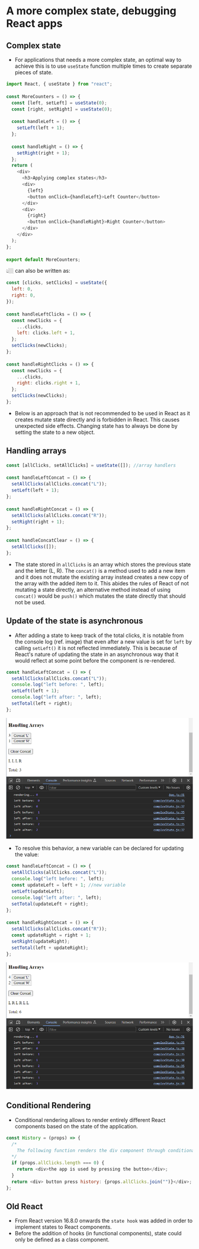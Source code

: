 # A more complex state, debugging React apps

## Complex state

- For applications that needs a more complex state, an optimal way to achieve this is to use `useState` function multiple times to create separate pieces of state.

```js
import React, { useState } from "react";

const MoreCounters = () => {
  const [left, setLeft] = useState(0);
  const [right, setRight] = useState(0);

  const handleLeft = () => {
    setLeft(left + 1);
  };

  const handleRight = () => {
    setRight(right + 1);
  };
  return (
    <div>
      <h3>Applying complex states</h3>
      <div>
        {left}
        <button onClick={handleLeft}>Left Counter</button>
      </div>
      <div>
        {right}
        <button onClick={handleRight}>Right Counter</button>
      </div>
    </div>
  );
};

export default MoreCounters;
```

👆🏼 can also be written as:

```js
const [clicks, setClicks] = useState({
  left: 0,
  right: 0,
});

const handleLeftClicks = () => {
  const newClicks = {
    ...clicks,
    left: clicks.left + 1,
  };
  setClicks(newClicks);
};

const handleRightClicks = () => {
  const newClicks = {
    ...clicks,
    right: clicks.right + 1,
  };
  setClicks(newClicks);
};
```

- Below is an approach that is not recommended to be used in React as it creates mutate state directly and is forbidden in React. This causes unexpected side effects. Changing state has to always be done by setting the state to a new object.

## Handling arrays

```js
const [allClicks, setAllClicks] = useState([]); //array handlers

const handleLeftConcat = () => {
  setAllClicks(allClicks.concat("L"));
  setLeft(left + 1);
};

const handleRightConcat = () => {
  setAllClicks(allClicks.concat("R"));
  setRight(right + 1);
};

const handleConcatClear = () => {
  setAllClicks([]);
};
```

- The state stored in `allClicks` is an array which stores the previous state and the letter (L, R). The `concat()` is a method used to add a new item and it does not mutate the existing array instead creates a new copy of the array with the added item to it. This abides the rules of React of not mutating a state directly, an alternative method instead of using `concat()` would be `push()` which mutates the state directly that should not be used.

## Update of the state is asynchronous

- After adding a state to keep track of the total clicks, it is notable from the console log (ref. image) that even after a new value is set for `left` by calling `setLeft()` it is not reflected immediately. This is because of React's nature of updating the state in an asynchronous way that it would reflect at some point before the component is re-rendered.

```js
const handleLeftConcat = () => {
  setAllClicks(allClicks.concat("L"));
  console.log("left before: ", left);
  setLeft(left + 1);
  console.log("left after: ", left);
  setTotal(left + right);
};
```

![State update in React happens asynchronously](asynchronous-state-update-react.png)

- To resolve this behavior, a new variable can be declared for updating the value:

```js
const handleLeftConcat = () => {
  setAllClicks(allClicks.concat("L"));
  console.log("left before: ", left);
  const updateLeft = left + 1; //new variable
  setLeft(updateLeft);
  console.log("left after: ", left);
  setTotal(updateLeft + right);
};

const handleRightConcat = () => {
  setAllClicks(allClicks.concat("R"));
  const updateRight = right + 1;
  setRight(updateRight);
  setTotal(left + updateRight);
};
```

![Fix for React's asynchronous state behavior](asynchronous-state-update-react-fix.png)

## Conditional Rendering

- Conditional rendering allows to render entirely different React components based on the state of the application.

```js
const History = (props) => {
  /*
    The following function renders the div component through conditional rendering.
  */
  if (props.allClicks.length === 0) {
    return <div>the app is used by pressing the button</div>;
  }
  return <div> button press history: {props.allClicks.join("")}</div>;
};
```

## Old React

- From React version 16.8.0 onwards the `state hook` was added in order to implement states to React components.
- Before the addition of hooks (in functional components), state could only be defined as a class component.
